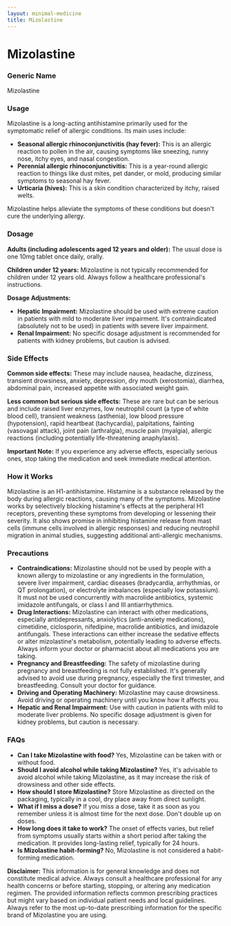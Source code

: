 ```yaml
---
layout: minimal-medicine
title: Mizolastine
---
```


# Mizolastine
### Generic Name
Mizolastine

### Usage
Mizolastine is a long-acting antihistamine primarily used for the symptomatic relief of allergic conditions.  Its main uses include:

*   **Seasonal allergic rhinoconjunctivitis (hay fever):**  This is an allergic reaction to pollen in the air, causing symptoms like sneezing, runny nose, itchy eyes, and nasal congestion.
*   **Perennial allergic rhinoconjunctivitis:** This is a year-round allergic reaction to things like dust mites, pet dander, or mold, producing similar symptoms to seasonal hay fever.
*   **Urticaria (hives):**  This is a skin condition characterized by itchy, raised welts.

Mizolastine helps alleviate the symptoms of these conditions but doesn't cure the underlying allergy.


### Dosage

**Adults (including adolescents aged 12 years and older):** The usual dose is one 10mg tablet once daily, orally.


**Children under 12 years:** Mizolastine is not typically recommended for children under 12 years old.  Always follow a healthcare professional's instructions.


**Dosage Adjustments:**

*   **Hepatic Impairment:**  Mizolastine should be used with extreme caution in patients with mild to moderate liver impairment. It's contraindicated (absolutely not to be used) in patients with severe liver impairment.
*   **Renal Impairment:** No specific dosage adjustment is recommended for patients with kidney problems, but caution is advised.


### Side Effects

**Common side effects:** These may include nausea, headache, dizziness, transient drowsiness, anxiety, depression, dry mouth (xerostomia), diarrhea, abdominal pain, increased appetite with associated weight gain.

**Less common but serious side effects:**  These are rare but can be serious and include raised liver enzymes, low neutrophil count (a type of white blood cell), transient weakness (asthenia), low blood pressure (hypotension), rapid heartbeat (tachycardia), palpitations, fainting (vasovagal attack), joint pain (arthralgia), muscle pain (myalgia), allergic reactions (including potentially life-threatening anaphylaxis).

**Important Note:** If you experience any adverse effects, especially serious ones, stop taking the medication and seek immediate medical attention.


### How it Works

Mizolastine is an H1-antihistamine.  Histamine is a substance released by the body during allergic reactions, causing many of the symptoms. Mizolastine works by selectively blocking histamine's effects at the peripheral H1 receptors, preventing these symptoms from developing or lessening their severity.  It also shows promise in inhibiting histamine release from mast cells (immune cells involved in allergic responses) and reducing neutrophil migration in animal studies, suggesting additional anti-allergic mechanisms.


### Precautions

*   **Contraindications:** Mizolastine should not be used by people with a known allergy to mizolastine or any ingredients in the formulation, severe liver impairment, cardiac diseases (bradycardia, arrhythmias, or QT prolongation), or electrolyte imbalances (especially low potassium).  It must not be used concurrently with macrolide antibiotics, systemic imidazole antifungals, or class I and III antiarrhythmics.
*   **Drug Interactions:**  Mizolastine can interact with other medications, especially antidepressants, anxiolytics (anti-anxiety medications), cimetidine, ciclosporin, nifedipine, macrolide antibiotics, and imidazole antifungals.  These interactions can either increase the sedative effects or alter mizolastine's metabolism, potentially leading to adverse effects.  Always inform your doctor or pharmacist about all medications you are taking.
*   **Pregnancy and Breastfeeding:** The safety of mizolastine during pregnancy and breastfeeding is not fully established.  It's generally advised to avoid use during pregnancy, especially the first trimester, and breastfeeding.  Consult your doctor for guidance.
*   **Driving and Operating Machinery:** Mizolastine may cause drowsiness. Avoid driving or operating machinery until you know how it affects you.
*   **Hepatic and Renal Impairment:**  Use with caution in patients with mild to moderate liver problems. No specific dosage adjustment is given for kidney problems, but caution is necessary.


### FAQs

*   **Can I take Mizolastine with food?** Yes, Mizolastine can be taken with or without food.
*   **Should I avoid alcohol while taking Mizolastine?** Yes, it's advisable to avoid alcohol while taking Mizolastine, as it may increase the risk of drowsiness and other side effects.
*   **How should I store Mizolastine?** Store Mizolastine as directed on the packaging, typically in a cool, dry place away from direct sunlight.
*   **What if I miss a dose?** If you miss a dose, take it as soon as you remember unless it is almost time for the next dose. Don't double up on doses.
*   **How long does it take to work?**  The onset of effects varies, but relief from symptoms usually starts within a short period after taking the medication.  It provides long-lasting relief, typically for 24 hours.
*   **Is Mizolastine habit-forming?** No, Mizolastine is not considered a habit-forming medication.

**Disclaimer:**  This information is for general knowledge and does not constitute medical advice. Always consult a healthcare professional for any health concerns or before starting, stopping, or altering any medication regimen.  The provided information reflects common prescribing practices but might vary based on individual patient needs and local guidelines. Always refer to the most up-to-date prescribing information for the specific brand of Mizolastine you are using.
